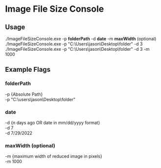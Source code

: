 <h1>Image File Size Console</h1>
<h2>Usage</h2>
./ImageFileSizeConsole.exe -p <strong>folderPath</strong> -d <strong>date</strong> -m <strong>maxWidth</strong> (optional)
<br />
./ImageFileSizeConsole.exe -p "C:\Users\jason\Desktop\folder" -d 3
<br />
./ImageFileSizeConsole.exe -p "C:\Users\jason\Desktop\folder" -d 3 -m 1000

<h2>Example Flags</h2>
<h3>folderPath</h3>
-p {Absolute Path}
<br />
-p "C:\users\jason\Desktop\folder"
<h3>date</h3>
-d {n days ago OR date in mm/dd/yyyy format}
<br />
-d 7
<br />
-d 7/29/2022
<br />
<h3>maxWidth (optional)</h3> 
-m {maximum width of reduced image in pixels}
<br />
-m 1000